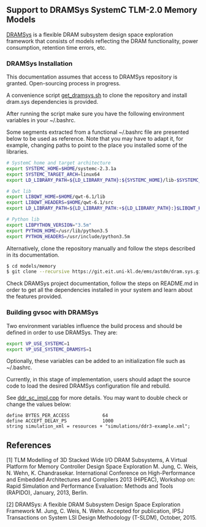 
## Support to DRAMSys SystemC TLM-2.0 Memory Models

[DRAMSys](https://www.jstage.jst.go.jp/article/ipsjtsldm/8/0/8_63/_article) is
a flexible DRAM subsystem design space exploration framework that consists of
models reflecting the DRAM functionality, power consumption, retention time
errors, etc.

### DRAMSys Installation

This documentation assumes that access to DRAMSys repository is granted.
Open-sourcing process in progress.

A convenience script [get_dramsys.sh](./get_dramsys.sh) to clone the
repository and install dram.sys dependencies is provided.

After running the script make sure you have the following environment
variables in your ~/.bashrc. 

Some segments extracted from a functional ~/.bashrc file are presented below
to be used as reference. Note that you may have to adapt it, for example,
changing paths to point to the place you installed some of the libraries.

```bash
# SystemC home and target architecture
export SYSTEMC_HOME=$HOME/systemc-2.3.1a
export SYSTEMC_TARGET_ARCH=linux64
export LD_LIBRARY_PATH=${LD_LIBRARY_PATH}:${SYSTEMC_HOME}/lib-$SYSTEMC_TARGET_ARCH

# Qwt lib
export LIBQWT_HOME=$HOME/qwt-6.1/lib
export LIBQWT_HEADERS=$HOME/qwt-6.1/src
export LD_LIBRARY_PATH=${LD_LIBRARY_PATH:+${LD_LIBRARY_PATH}:}$LIBQWT_HOME

# Python lib
export LIBPYTHON_VERSION="3.5m"
export PYTHON_HOME=/usr/lib/python3.5
export PYTHON_HEADERS=/usr/include/python3.5m
```

Alternatively, clone the repository manually and follow the steps described in
its documentation.

```bash
$ cd models/memory
$ git clone --recursive https://git.eit.uni-kl.de/ems/astdm/dram.sys.git
```

Check DRAMSys project documentation, follow the steps on README.md in order to
get all the dependencies installed in your system and learn about the features
provided.

### Building gvsoc with DRAMSys

Two environment variables influence the build process and should be defined in
order to use DRAMSys. They are:

```bash
export VP_USE_SYSTEMC=1
export VP_USE_SYSTEMC_DRAMSYS=1
```

Optionally, these variables can be added to an initialization file such as
~/.bashrc.

Currently, in this stage of implementation, users should adapt the source code
to load the desired DRAMSys configuration file and rebuild.

See [ddr_sc_impl.cpp](./ddr_sc_impl.cpp) for more details. You may want to
double check or change the values below:

```
define BYTES_PER_ACCESS            64
define ACCEPT_DELAY_PS             1000
string simulation_xml = resources + "simulations/ddr3-example.xml";
```

## References

[1] TLM Modelling of 3D Stacked Wide I/O DRAM Subsystems, A Virtual Platform
for Memory Controller Design Space Exploration
M. Jung, C. Weis, N. Wehn, K. Chandrasekar. International Conference on
High-Performance and Embedded Architectures and Compilers 2013 (HiPEAC),
Workshop on: Rapid Simulation and Performance Evaluation: Methods and Tools
(RAPIDO), January, 2013, Berlin.

[2] DRAMSys: A flexible DRAM Subsystem Design Space Exploration Framework
M. Jung, C. Weis, N. Wehn. Accepted for publication, IPSJ Transactions on
System LSI Design Methodology (T-SLDM), October, 2015.

